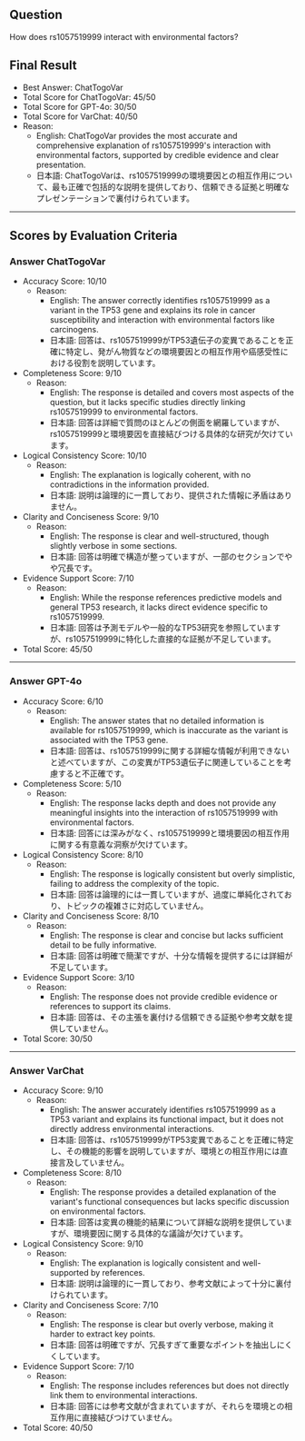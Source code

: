 ## Question

How does rs1057519999 interact with environmental factors?

## Final Result

- Best Answer: ChatTogoVar
- Total Score for ChatTogoVar: 45/50
- Total Score for GPT-4o: 30/50
- Total Score for VarChat: 40/50
- Reason:
  - English: ChatTogoVar provides the most accurate and comprehensive explanation of rs1057519999's interaction with environmental factors, supported by credible evidence and clear presentation.
  - 日本語: ChatTogoVarは、rs1057519999の環境要因との相互作用について、最も正確で包括的な説明を提供しており、信頼できる証拠と明確なプレゼンテーションで裏付けられています。

---

## Scores by Evaluation Criteria

### Answer ChatTogoVar
- Accuracy Score: 10/10
  - Reason: 
    - English: The answer correctly identifies rs1057519999 as a variant in the TP53 gene and explains its role in cancer susceptibility and interaction with environmental factors like carcinogens.
    - 日本語: 回答は、rs1057519999がTP53遺伝子の変異であることを正確に特定し、発がん物質などの環境要因との相互作用や癌感受性における役割を説明しています。
- Completeness Score: 9/10
  - Reason: 
    - English: The response is detailed and covers most aspects of the question, but it lacks specific studies directly linking rs1057519999 to environmental factors.
    - 日本語: 回答は詳細で質問のほとんどの側面を網羅していますが、rs1057519999と環境要因を直接結びつける具体的な研究が欠けています。
- Logical Consistency Score: 10/10
  - Reason: 
    - English: The explanation is logically coherent, with no contradictions in the information provided.
    - 日本語: 説明は論理的に一貫しており、提供された情報に矛盾はありません。
- Clarity and Conciseness Score: 9/10
  - Reason: 
    - English: The response is clear and well-structured, though slightly verbose in some sections.
    - 日本語: 回答は明確で構造が整っていますが、一部のセクションでやや冗長です。
- Evidence Support Score: 7/10
  - Reason: 
    - English: While the response references predictive models and general TP53 research, it lacks direct evidence specific to rs1057519999.
    - 日本語: 回答は予測モデルや一般的なTP53研究を参照していますが、rs1057519999に特化した直接的な証拠が不足しています。
- Total Score: 45/50

---

### Answer GPT-4o
- Accuracy Score: 6/10
  - Reason: 
    - English: The answer states that no detailed information is available for rs1057519999, which is inaccurate as the variant is associated with the TP53 gene.
    - 日本語: 回答は、rs1057519999に関する詳細な情報が利用できないと述べていますが、この変異がTP53遺伝子に関連していることを考慮すると不正確です。
- Completeness Score: 5/10
  - Reason: 
    - English: The response lacks depth and does not provide any meaningful insights into the interaction of rs1057519999 with environmental factors.
    - 日本語: 回答には深みがなく、rs1057519999と環境要因の相互作用に関する有意義な洞察が欠けています。
- Logical Consistency Score: 8/10
  - Reason: 
    - English: The response is logically consistent but overly simplistic, failing to address the complexity of the topic.
    - 日本語: 回答は論理的には一貫していますが、過度に単純化されており、トピックの複雑さに対応していません。
- Clarity and Conciseness Score: 8/10
  - Reason: 
    - English: The response is clear and concise but lacks sufficient detail to be fully informative.
    - 日本語: 回答は明確で簡潔ですが、十分な情報を提供するには詳細が不足しています。
- Evidence Support Score: 3/10
  - Reason: 
    - English: The response does not provide credible evidence or references to support its claims.
    - 日本語: 回答は、その主張を裏付ける信頼できる証拠や参考文献を提供していません。
- Total Score: 30/50

---

### Answer VarChat
- Accuracy Score: 9/10
  - Reason: 
    - English: The answer accurately identifies rs1057519999 as a TP53 variant and explains its functional impact, but it does not directly address environmental interactions.
    - 日本語: 回答は、rs1057519999がTP53変異であることを正確に特定し、その機能的影響を説明していますが、環境との相互作用には直接言及していません。
- Completeness Score: 8/10
  - Reason: 
    - English: The response provides a detailed explanation of the variant's functional consequences but lacks specific discussion on environmental factors.
    - 日本語: 回答は変異の機能的結果について詳細な説明を提供していますが、環境要因に関する具体的な議論が欠けています。
- Logical Consistency Score: 9/10
  - Reason: 
    - English: The explanation is logically consistent and well-supported by references.
    - 日本語: 説明は論理的に一貫しており、参考文献によって十分に裏付けられています。
- Clarity and Conciseness Score: 7/10
  - Reason: 
    - English: The response is clear but overly verbose, making it harder to extract key points.
    - 日本語: 回答は明確ですが、冗長すぎて重要なポイントを抽出しにくくしています。
- Evidence Support Score: 7/10
  - Reason: 
    - English: The response includes references but does not directly link them to environmental interactions.
    - 日本語: 回答には参考文献が含まれていますが、それらを環境との相互作用に直接結びつけていません。
- Total Score: 40/50